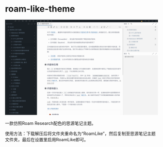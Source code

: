 # roam-like-theme

![preview](https://raw.githubusercontent.com/langzhou/roam-like-theme/main/preview-1.png)

一款仿照Roam Research配色的思源笔记主题。

使用方法：下载解压后将文件夹重命名为“RoamLike”，然后复制至思源笔记主题文件夹，最后在设置里启用RoamLike即可。
